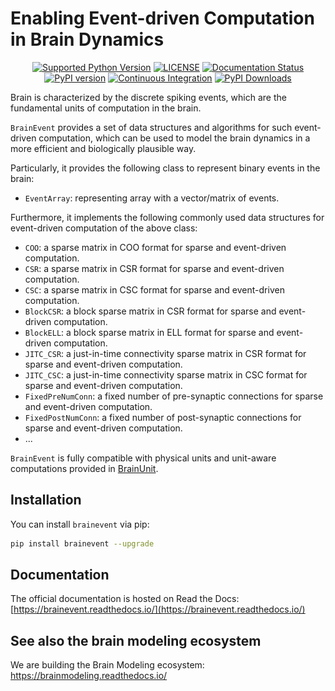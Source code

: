# Enabling Event-driven Computation in Brain Dynamics

[//]: # (<p align="center">)

[//]: # (  	<img alt="Header image of brainevent." src="https://github.com/chaobrain/brainevent/blob/main/docs/_static/brainevent.png" width=50%>)

[//]: # (</p> )



<p align="center">
	<a href="https://pypi.org/project/brainevent/"><img alt="Supported Python Version" src="https://img.shields.io/pypi/pyversions/brainevent"></a>
	<a href="https://github.com/chaobrain/brainevent/blob/main/LICENSE"><img alt="LICENSE" src="https://img.shields.io/badge/License-Apache%202.0-blue.svg"></a>
  	<a href='https://brainevent.readthedocs.io/en/latest/?badge=latest'>
        <img src='https://readthedocs.org/projects/brainevent/badge/?version=latest' alt='Documentation Status' />
    </a>
    <a href="https://badge.fury.io/py/brainevent"><img alt="PyPI version" src="https://badge.fury.io/py/brainevent.svg"></a>
    <a href="https://github.com/chaobrain/brainevent/actions/workflows/CI.yml"><img alt="Continuous Integration" src="https://github.com/chaobrain/brainevent/actions/workflows/CI.yml/badge.svg"></a>
    <a href="https://pepy.tech/projects/brainevent"><img src="https://static.pepy.tech/badge/brainevent" alt="PyPI Downloads"></a>
</p>




Brain is characterized by the discrete spiking events, which are the fundamental units of computation in the brain.

`BrainEvent` provides a set of data structures and algorithms for such event-driven computation, which can be used to
model the brain dynamics in a more efficient and biologically plausible way.

Particularly, it provides the following class to represent binary events in the brain:

- ``EventArray``: representing array with a vector/matrix of events.

Furthermore, it implements the following commonly used data structures for event-driven computation
of the above class:

- ``COO``: a sparse matrix in COO format for sparse and event-driven computation.
- ``CSR``: a sparse matrix in CSR format for sparse and event-driven computation.
- ``CSC``: a sparse matrix in CSC format for sparse and event-driven computation.
- ``BlockCSR``: a block sparse matrix in CSR format for sparse and event-driven computation.
- ``BlockELL``: a block sparse matrix in ELL format for sparse and event-driven computation.
- ``JITC_CSR``: a just-in-time connectivity sparse matrix in CSR format for sparse and event-driven computation.
- ``JITC_CSC``: a just-in-time connectivity sparse matrix in CSC format for sparse and event-driven computation.
- ``FixedPreNumConn``: a fixed number of pre-synaptic connections for sparse and event-driven computation.
- ``FixedPostNumConn``: a fixed number of post-synaptic connections for sparse and event-driven computation.
- ...


`BrainEvent` is fully compatible with physical units and unit-aware computations provided in [BrainUnit](https://github.com/chaobrain/brainunit).


## Installation

You can install ``brainevent`` via pip:

```bash
pip install brainevent --upgrade
```

## Documentation

The official documentation is hosted on Read the
Docs: [https://brainevent.readthedocs.io/](https://brainevent.readthedocs.io/)

## See also the brain modeling ecosystem

We are building the Brain Modeling ecosystem: https://brainmodeling.readthedocs.io/

